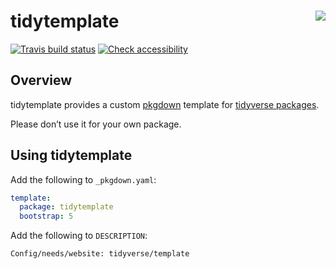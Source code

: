 
<!-- README.md is generated from README.Rmd. Please edit that file -->

# tidytemplate <img src="man/figures/logo.png" align="right" />

[![Travis build
status](https://travis-ci.org/tidyverse/tidytemplate.svg?branch=master)](https://travis-ci.org/tidyverse/tidytemplate)
[![Check
accessibility](https://img.shields.io/badge/check-accessibility-orange.svg)](http://wave.webaim.org/report#/http://tidytemplate.tidyverse.org)

## Overview

tidytemplate provides a custom [pkgdown](https://pkgdown.r-lib.org)
template for [tidyverse packages](https://github.com/tidyverse).

Please don’t use it for your own package.

## Using tidytemplate

Add the following to `_pkgdown.yaml`:

``` yaml
template:
  package: tidytemplate
  bootstrap: 5
```

Add the following to `DESCRIPTION`:

    Config/needs/website: tidyverse/template
